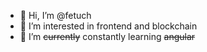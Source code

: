 - 👋 Hi, I’m @fetuch
- 👀 I’m interested in frontend and blockchain
- 🌱 I’m ~~currently~~ constantly learning ~~angular~~ 

<!---
fetuch/fetuch is a ✨ special ✨ repository because its `README.md` (this file) appears on your GitHub profile.
You can click the Preview link to take a look at your changes.
--->
